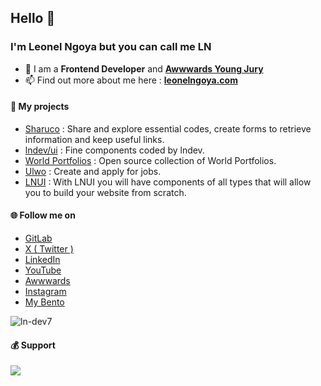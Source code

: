 ## Hello 👋
### I'm Leonel Ngoya but you can call me LN

- 🌴 I am a <b>Frontend Developer</b> and <b><a href="https://www.awwwards.com/jury-member/ln-dev" target="_blank">Awwwards Young Jury</a></b>
- 📫 Find out more about me here : <b><a href="https://leonelngoya.com" target="_blank">leonelngoya.com</a></b>

#### 🚀 My projects

- <a href="https://sharuco.lndev.me/" target="_blank">Sharuco</a> : Share and explore essential codes, create forms to retrieve information and keep useful links.
- <a href="https://ui.lndev.me/" target="_blank">lndev/ui</a> : Fine components coded by lndev.
- <a href="https://wp.lndev.me/" target="_blank">World Portfolios</a> : Open source collection of World Portfolios.
- <a href="https://ulwo.lndev.me/" target="_blank">Ulwo</a> : Create and apply for jobs.
- <a href="https://lnui.lndev.me/" target="_blank">LNUI</a> : With LNUI you will have components of all types that will allow you to build your website from scratch.

#### 🌐 Follow me on

- <a href="https://gitlab.com/ln-dev7" target="_blank">GitLab</a>
- <a href="https://twitter.com/ln_dev7" target="_blank">X ( Twitter )</a>
- <a href="https://linkedin.com/in/lndev" target="_blank">LinkedIn</a>
- <a href="https://youtube.com/@LNDev/" target="_blank">YouTube</a>
- <a href="https://awwwards.com/ln-dev/" target="_blank">Awwwards</a>
- <a href="https://instagram.com/ln_dev7" target="_blank">Instagram</a>
- <a href="https://bento.me/lndev" target="_blank">My Bento</a>

<img src="https://komarev.com/ghpvc/?username=ln-dev7&label=Profile%20views&color=0e75b6&style=flat" alt="ln-dev7" />

#### 💰 Support
<p><a href="https://www.buymeacoffee.com/lndev"><img src="https://img.buymeacoffee.com/button-api/?text=Buy me a coffee&emoji=☕&slug=lndev&button_colour=BD5FFF&font_colour=ffffff&font_family=Lato&outline_colour=000000&coffee_colour=FFDD00" /></a></p><br><br>
